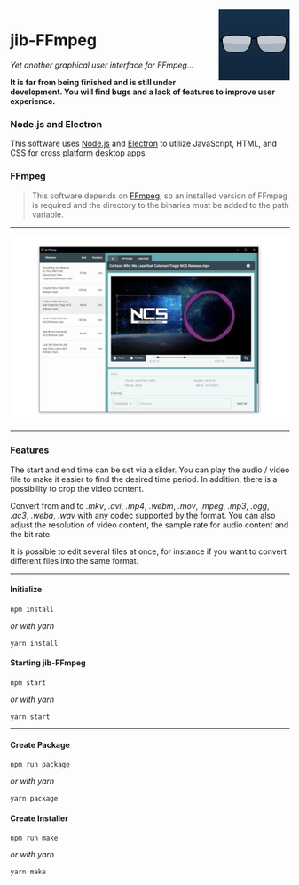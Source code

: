 <img src="/assets/icon.png" align="right" width="128" height="128">

# jib-FFmpeg

*Yet another graphical user interface for FFmpeg...*

**It is far from being finished and is still under development. You will find bugs and a lack of features to improve user experience.**

### Node.js and Electron
This software uses [Node.js](https://nodejs.org/en/) and [Electron](https://electronjs.org/) to utilize JavaScript, HTML, and CSS for cross platform desktop apps.


### FFmpeg
> This software depends on [FFmpeg](https://www.ffmpeg.org/), so an installed version of FFmpeg is required and the directory to the binaries must be added to the path variable.

---
<img src="/assets/2020-07-13_16-55-41.png">

---

### Features
The start and end time can be set via a slider. You can play the audio / video file to make it easier to find the desired time period. In addition, there is a possibility to crop the video content.

Convert from and to *.mkv*, *.avi*, *.mp4*, *.webm*, *.mov*, *.mpeg*, *.mp3*, *.ogg*, *.ac3*, *.weba*, *.wav* with any codec supported by the format. You can also adjust the resolution of video content, the sample rate for audio content and the bit rate.

It is possible to edit several files at once, for instance if you want to convert different files into the same format.

---
#### Initialize
```
npm install
```
*or with yarn*
```
yarn install
```

#### Starting jib-FFmpeg
```
npm start
```
*or with yarn*
```
yarn start
```

---
#### Create Package
```
npm run package
```
*or with yarn*
```
yarn package
```

#### Create Installer
```
npm run make
```
*or with yarn*
```
yarn make
```
